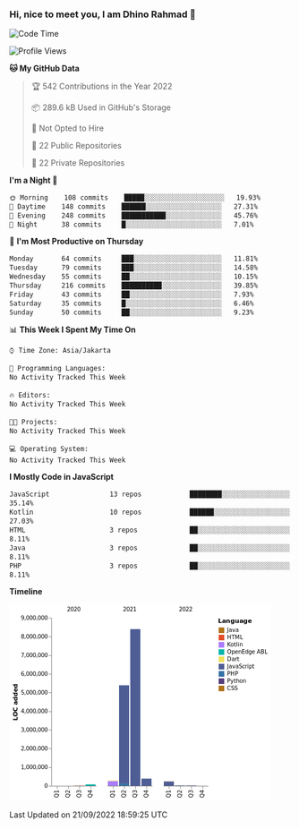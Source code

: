 ### Hi, nice to meet you, I am Dhino Rahmad 👋
<!--START_SECTION:waka-->
![Code Time](http://img.shields.io/badge/Code%20Time-0%20secs-blue)

![Profile Views](http://img.shields.io/badge/Profile%20Views-0-blue)

**🐱 My GitHub Data** 

> 🏆 542 Contributions in the Year 2022
 > 
> 📦 289.6 kB Used in GitHub's Storage 
 > 
> 🚫 Not Opted to Hire
 > 
> 📜 22 Public Repositories 
 > 
> 🔑 22 Private Repositories  
 > 
**I'm a Night 🦉** 

```text
🌞 Morning    108 commits    █████░░░░░░░░░░░░░░░░░░░░   19.93% 
🌆 Daytime    148 commits    ██████░░░░░░░░░░░░░░░░░░░   27.31% 
🌃 Evening    248 commits    ███████████░░░░░░░░░░░░░░   45.76% 
🌙 Night      38 commits     █░░░░░░░░░░░░░░░░░░░░░░░░   7.01%

```
📅 **I'm Most Productive on Thursday** 

```text
Monday       64 commits     ███░░░░░░░░░░░░░░░░░░░░░░   11.81% 
Tuesday      79 commits     ███░░░░░░░░░░░░░░░░░░░░░░   14.58% 
Wednesday    55 commits     ██░░░░░░░░░░░░░░░░░░░░░░░   10.15% 
Thursday     216 commits    ██████████░░░░░░░░░░░░░░░   39.85% 
Friday       43 commits     ██░░░░░░░░░░░░░░░░░░░░░░░   7.93% 
Saturday     35 commits     █░░░░░░░░░░░░░░░░░░░░░░░░   6.46% 
Sunday       50 commits     ██░░░░░░░░░░░░░░░░░░░░░░░   9.23%

```


📊 **This Week I Spent My Time On** 

```text
⌚︎ Time Zone: Asia/Jakarta

💬 Programming Languages: 
No Activity Tracked This Week

🔥 Editors: 
No Activity Tracked This Week

🐱‍💻 Projects: 
No Activity Tracked This Week

💻 Operating System: 
No Activity Tracked This Week

```

**I Mostly Code in JavaScript** 

```text
JavaScript               13 repos            ████████░░░░░░░░░░░░░░░░░   35.14% 
Kotlin                   10 repos            ██████░░░░░░░░░░░░░░░░░░░   27.03% 
HTML                     3 repos             ██░░░░░░░░░░░░░░░░░░░░░░░   8.11% 
Java                     3 repos             ██░░░░░░░░░░░░░░░░░░░░░░░   8.11% 
PHP                      3 repos             ██░░░░░░░░░░░░░░░░░░░░░░░   8.11%

```


**Timeline**

![Chart not found](https://raw.githubusercontent.com/Dhino12/Dhino12/master/charts/bar_graph.png) 


 Last Updated on 21/09/2022 18:59:25 UTC
<!--END_SECTION:waka-->
 
